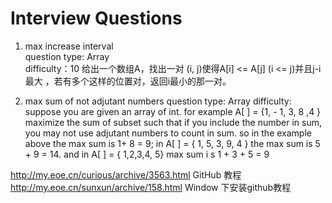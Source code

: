 Interview  Questions
=========
1.  max  increase interval  
    question type: Array  
    difficulty：10
给出一个数组A，找出一对 (i, j)使得A[i] <= A[j] (i <= j)并且j-i最大 ，若有多个这样的位置对，返回i最小的那一对。

2.  max sum of not adjutant numbers
    question type: Array
    difficulty:
suppose you are given an array of int. for example A[ ] = {1, - 1, 3, 8 ,4 } maximize the sum of subset such that if you include the number in sum, you may not use adjutant numbers to count in sum. so in the example above the max sum is 1+ 8 = 9; in A[ ] = { 1, 5, 3, 9, 4 } the max sum is 5 + 9 = 14. 
and in A[ ] = { 1,2,3,4, 5} max sum i s 1 + 3 + 5 = 9



http://my.eoe.cn/curious/archive/3563.html GitHub 教程
http://my.eoe.cn/sunxun/archive/158.html Window 下安装github教程
